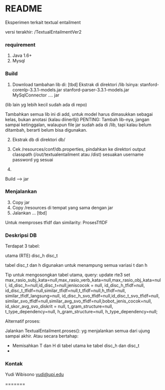 # README #
Eksperimen terkait textual entailment

versi terakhir: /TextualEntailmentVer2

### requirement ###
1. Java 1.6+
2. Mysql

### Build ###
1. Download tambahan lib di: [tbd]
Ekstrak di direktori /lib
Isinya:
stanford-corenlp-3.3.1-models.jar
stanford-parser-3.3.1-models.jar
MySqlConnector .... jar

(lib lain yg lebih kecil sudah ada di repo)

Tambahkan semua lib ini di add, untuk model harus dimasukkan sebagai kelas, bukan anotasi (kalau diinerllji)
PENTING: Tambah lib-nya, jangan sampai ketinggalan, walaupun file jar sudah ada di /lib, tapi kalau belum ditambah, berarti belum bisa digunakan. 

2. Ekstrak db di direktori db/

3. Cek /resources/conf/db.properties, pindahkan ke direktori output classpath (/out/textualentailment atau /dist)
sesuakan username password yg sesuai

3.
Build --> jar



### Menjalankan ##
3. Copy jar
4. Copy /resources  di tempat yang sama dengan jar
5. Jalankan ... [tbd]

Untuk memproses tfidf dan similarity: ProsesTfIDF


### Deskripsi DB ###
Terdapat 3 tabel:

utama (RTE)
disc_h
disc_t

tabel disc_t dan h digunakan untuk menampung semua variasi t dan h


Tip untuk mengosongkan tabel utama, query:
update rte3
		set
		max_rasio_subj_kata=null,max_rasio_verb_kata=null,max_rasio_obj_kata=null,
		id_disc_h=null,id_disc_t=null,jeniscocok = null, id_disc_h_tfidf=null,
		id_disc_t_tfidf=null,similar_tfidf=null,t_tfidf=null,h_tfidf=null,
		similar_tfidf_langsung=null,
		id_disc_h_svo_tfidf=null,id_disc_t_svo_tfidf=null,
		similar_svo_tfidf=null,similar_avg_svo_tfidf=null,bobot_jenis_cocok=null,
		id_skor_avg_svo_diskrit = null,
		t_gram_structure=null,
		t_type_dependency=null,
		h_gram_structure=null,
		h_type_dependency=null;

Alternatif proses:

Jalankan TextualEntailment.proses(): yg menjalankan semua dari ujung sampai akhir.
Atau secara bertahap:
- Memisahkan T dan H di tabel utama ke tabel disc_h dan disc_t
-



### Kontak ###

Yudi Wibisono
yudi@upi.edu

=======
